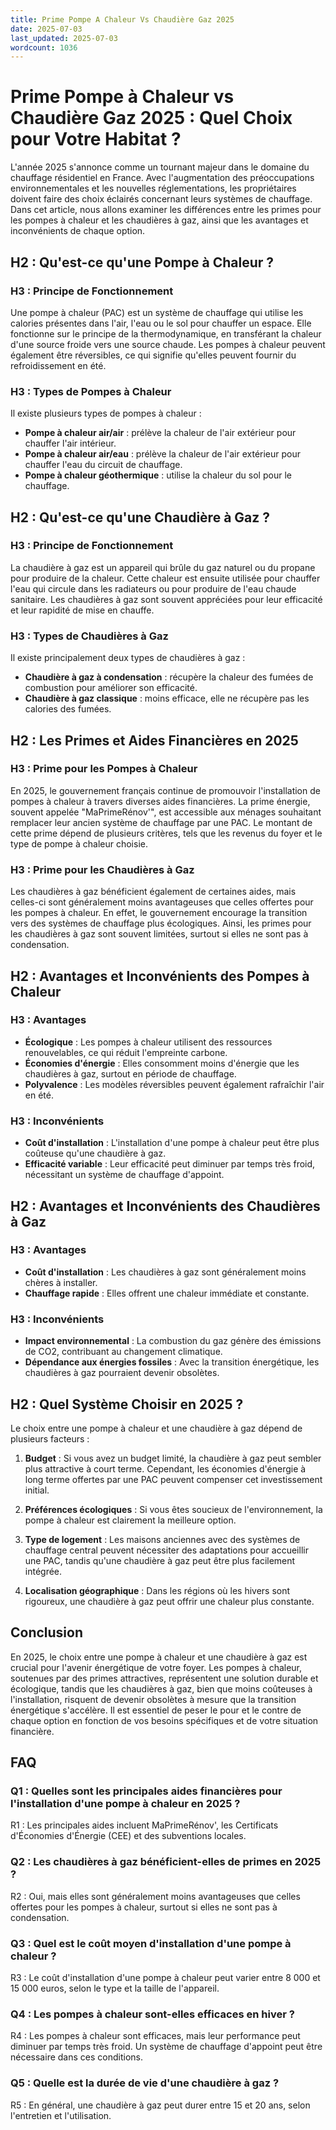 ```yaml
---
title: Prime Pompe A Chaleur Vs Chaudière Gaz 2025
date: 2025-07-03
last_updated: 2025-07-03
wordcount: 1036
---
```


# Prime Pompe à Chaleur vs Chaudière Gaz 2025 : Quel Choix pour Votre Habitat ?

L'année 2025 s'annonce comme un tournant majeur dans le domaine du chauffage résidentiel en France. Avec l'augmentation des préoccupations environnementales et les nouvelles réglementations, les propriétaires doivent faire des choix éclairés concernant leurs systèmes de chauffage. Dans cet article, nous allons examiner les différences entre les primes pour les pompes à chaleur et les chaudières à gaz, ainsi que les avantages et inconvénients de chaque option.

## H2 : Qu'est-ce qu'une Pompe à Chaleur ?

### H3 : Principe de Fonctionnement

Une pompe à chaleur (PAC) est un système de chauffage qui utilise les calories présentes dans l'air, l'eau ou le sol pour chauffer un espace. Elle fonctionne sur le principe de la thermodynamique, en transférant la chaleur d'une source froide vers une source chaude. Les pompes à chaleur peuvent également être réversibles, ce qui signifie qu'elles peuvent fournir du refroidissement en été.

### H3 : Types de Pompes à Chaleur

Il existe plusieurs types de pompes à chaleur :

- **Pompe à chaleur air/air** : prélève la chaleur de l'air extérieur pour chauffer l'air intérieur.
- **Pompe à chaleur air/eau** : prélève la chaleur de l'air extérieur pour chauffer l'eau du circuit de chauffage.
- **Pompe à chaleur géothermique** : utilise la chaleur du sol pour le chauffage.

## H2 : Qu'est-ce qu'une Chaudière à Gaz ?

### H3 : Principe de Fonctionnement

La chaudière à gaz est un appareil qui brûle du gaz naturel ou du propane pour produire de la chaleur. Cette chaleur est ensuite utilisée pour chauffer l'eau qui circule dans les radiateurs ou pour produire de l'eau chaude sanitaire. Les chaudières à gaz sont souvent appréciées pour leur efficacité et leur rapidité de mise en chauffe.

### H3 : Types de Chaudières à Gaz

Il existe principalement deux types de chaudières à gaz :

- **Chaudière à gaz à condensation** : récupère la chaleur des fumées de combustion pour améliorer son efficacité.
- **Chaudière à gaz classique** : moins efficace, elle ne récupère pas les calories des fumées.

## H2 : Les Primes et Aides Financières en 2025

### H3 : Prime pour les Pompes à Chaleur

En 2025, le gouvernement français continue de promouvoir l'installation de pompes à chaleur à travers diverses aides financières. La prime énergie, souvent appelée "MaPrimeRénov'", est accessible aux ménages souhaitant remplacer leur ancien système de chauffage par une PAC. Le montant de cette prime dépend de plusieurs critères, tels que les revenus du foyer et le type de pompe à chaleur choisie.

### H3 : Prime pour les Chaudières à Gaz

Les chaudières à gaz bénéficient également de certaines aides, mais celles-ci sont généralement moins avantageuses que celles offertes pour les pompes à chaleur. En effet, le gouvernement encourage la transition vers des systèmes de chauffage plus écologiques. Ainsi, les primes pour les chaudières à gaz sont souvent limitées, surtout si elles ne sont pas à condensation.

## H2 : Avantages et Inconvénients des Pompes à Chaleur

### H3 : Avantages

- **Écologique** : Les pompes à chaleur utilisent des ressources renouvelables, ce qui réduit l'empreinte carbone.
- **Économies d'énergie** : Elles consomment moins d'énergie que les chaudières à gaz, surtout en période de chauffage.
- **Polyvalence** : Les modèles réversibles peuvent également rafraîchir l'air en été.

### H3 : Inconvénients

- **Coût d'installation** : L'installation d'une pompe à chaleur peut être plus coûteuse qu'une chaudière à gaz.
- **Efficacité variable** : Leur efficacité peut diminuer par temps très froid, nécessitant un système de chauffage d'appoint.

## H2 : Avantages et Inconvénients des Chaudières à Gaz

### H3 : Avantages

- **Coût d'installation** : Les chaudières à gaz sont généralement moins chères à installer.
- **Chauffage rapide** : Elles offrent une chaleur immédiate et constante.

### H3 : Inconvénients

- **Impact environnemental** : La combustion du gaz génère des émissions de CO2, contribuant au changement climatique.
- **Dépendance aux énergies fossiles** : Avec la transition énergétique, les chaudières à gaz pourraient devenir obsolètes.

## H2 : Quel Système Choisir en 2025 ?

Le choix entre une pompe à chaleur et une chaudière à gaz dépend de plusieurs facteurs :

1. **Budget** : Si vous avez un budget limité, la chaudière à gaz peut sembler plus attractive à court terme. Cependant, les économies d'énergie à long terme offertes par une PAC peuvent compenser cet investissement initial.

2. **Préférences écologiques** : Si vous êtes soucieux de l'environnement, la pompe à chaleur est clairement la meilleure option.

3. **Type de logement** : Les maisons anciennes avec des systèmes de chauffage central peuvent nécessiter des adaptations pour accueillir une PAC, tandis qu'une chaudière à gaz peut être plus facilement intégrée.

4. **Localisation géographique** : Dans les régions où les hivers sont rigoureux, une chaudière à gaz peut offrir une chaleur plus constante.

## Conclusion

En 2025, le choix entre une pompe à chaleur et une chaudière à gaz est crucial pour l'avenir énergétique de votre foyer. Les pompes à chaleur, soutenues par des primes attractives, représentent une solution durable et écologique, tandis que les chaudières à gaz, bien que moins coûteuses à l'installation, risquent de devenir obsolètes à mesure que la transition énergétique s'accélère. Il est essentiel de peser le pour et le contre de chaque option en fonction de vos besoins spécifiques et de votre situation financière.

## FAQ

### Q1 : Quelles sont les principales aides financières pour l'installation d'une pompe à chaleur en 2025 ?
R1 : Les principales aides incluent MaPrimeRénov', les Certificats d'Économies d'Énergie (CEE) et des subventions locales.

### Q2 : Les chaudières à gaz bénéficient-elles de primes en 2025 ?
R2 : Oui, mais elles sont généralement moins avantageuses que celles offertes pour les pompes à chaleur, surtout si elles ne sont pas à condensation.

### Q3 : Quel est le coût moyen d'installation d'une pompe à chaleur ?
R3 : Le coût d'installation d'une pompe à chaleur peut varier entre 8 000 et 15 000 euros, selon le type et la taille de l'appareil.

### Q4 : Les pompes à chaleur sont-elles efficaces en hiver ?
R4 : Les pompes à chaleur sont efficaces, mais leur performance peut diminuer par temps très froid. Un système de chauffage d'appoint peut être nécessaire dans ces conditions.

### Q5 : Quelle est la durée de vie d'une chaudière à gaz ?
R5 : En général, une chaudière à gaz peut durer entre 15 et 20 ans, selon l'entretien et l'utilisation.